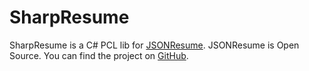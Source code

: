 # SharpResume
SharpResume is a C# PCL lib for [JSONResume](https://jsonresume.org/). JSONResume is Open Source. You can find the project on [GitHub](https://github.com/jsonresume/resume-schema).

